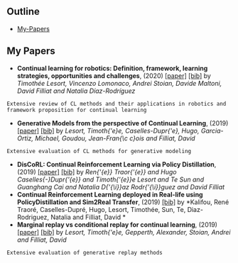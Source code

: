 ## Outline 
- [My-Papers](https://github.com/TLESORT/Automatic_Awesome_Bibliography/blob/master/Mardown_Files/My_Bibliography.md#My-Papers)

## My Papers
- **Continual learning for robotics: Definition, framework, learning strategies, opportunities and challenges**, (2020) [[paper]](http://www.sciencedirect.com/science/article/pii/S1566253519307377)  [[bib]](../bibtex.bib#L887-L898)  by *Timothée Lesort, Vincenzo Lomonaco, Andrei Stoian, Davide Maltoni, David Filliat and Natalia Díaz-Rodríguez*
``` 
Extensive review of CL methods and their applications in robotics and framework proposition for continual learning
``` 
- **Generative Models from the perspective of Continual Learning**, (2019) [[paper]](https://hal.archives-ouvertes.fr/hal-01951954)  [[bib]](../bibtex.bib#L527-L539)  by *Lesort, Timoth{\'e}e, Caselles-Dupr{\'e}, Hugo, Garcia-Ortiz, Michael, Goudou, Jean-Fran{\c c}ois and Filliat, David*
``` 
Extensive evaluation of CL methods for generative modeling
``` 
- **DisCoRL: Continual Reinforcement Learning via Policy Distillation**, (2019) [[paper]](http://arxiv.org/abs/1907.05855)  [[bib]](../bibtex.bib#L816-L835)  by *Ren{\'{e}} Traor{\'{e}} and
Hugo Caselles{-}Dupr{\'{e}} and
Timoth{\'{e}}e Lesort and
Te Sun and
Guanghang Cai and
Natalia D{\'{\i}}az Rodr{\'{\i}}guez and
David Filliat*
- **Continual Reinforcement Learning deployed in Real-life using PolicyDistillation and Sim2Real Transfer**, (2019) [[bib]](../bibtex.bib#L837-L843)  by *Kalifou, René Traoré, Caselles-Dupré, Hugo, Lesort, Timothée, Sun, Te, Diaz-Rodriguez, Natalia and Filliat, David *
- **Marginal replay vs conditional replay for continual learning**, (2019) [[paper]](https://arxiv.org/abs/1810.12069)  [[bib]](../bibtex.bib#L967-L976)  by *Lesort, Timoth{\'e}e, Gepperth, Alexander, Stoian, Andrei and Filliat, David*
``` 
Extensive evaluation of generative replay methods
``` 

